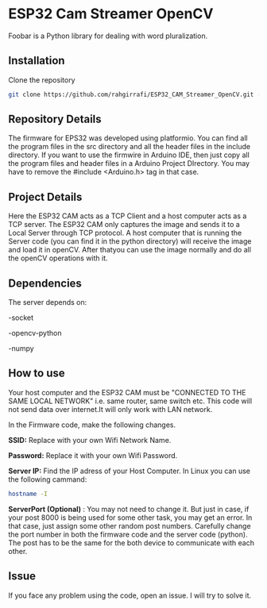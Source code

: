 # ESP32 Cam Streamer OpenCV

Foobar is a Python library for dealing with word pluralization.

## Installation

Clone the repository

```bash
git clone https://github.com/rahgirrafi/ESP32_CAM_Streamer_OpenCV.git -b stream
```

## Repository Details
The firmware for EPS32 was developed using platformio. You can find all the program files in the src directory and all the header files in the include directory. If you want to use the firmwire in Arduino IDE, then just copy all the program files and header files in a Arduino Project DIrectory. You may have to remove the #include <Arduino.h> tag in that case.

## Project Details
Here the ESP32 CAM acts as a TCP Client and a host computer acts as a TCP server. The ESP32 CAM only captures the image and sends it to a Local Server through TCP protocol. A host computer that is running the Server code (you can find it in the python directory) will receive the image and load it in openCV. After thatyou can use the image normally and do all the openCV operations with it.

## Dependencies
The server depends on:

-socket

-opencv-python

-numpy


## How to use
Your host computer and the ESP32 CAM must be "CONNECTED TO THE SAME LOCAL NETWORK" i.e. same router, same switch etc. This code will not send data over internet.It will only work with LAN network.



In the Firmware code, make the following changes.

**SSID:** Replace with your own Wifi Network Name.

**Password:** Replace it with your own Wifi Password.

**Server IP:** Find the IP adress of your Host Computer. In Linux you can use the following cammand:
```bash
hostname -I
```
**ServerPort (Optional)** : You may not need to change it. But just in case, if your post 8000 is being used for some other task, you may get an error. In that case, just assign some other random post numbers. Carefully change the port number in both the firmware code and the server code (python). The post has to be the same for the both device to communicate with each other.


## Issue
If you face any problem using the code, open an issue. I will try to solve it.